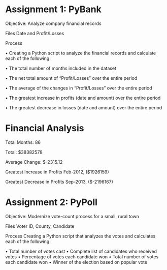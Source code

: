 # Assignment 1: PyBank

Objective: Analyze company financial records

Files
Date and Profit/Losses



Process


•	Creating a Python script to analyze the financial records and calculate each of the following:

•	The total number of months included in the dataset

•	The net total amount of “Profit/Losses” over the entire period

•	The average of the changes in “Profit/Losses” over the entire period

•	The greatest increase in profits (date and amount) over the entire period

•	The greatest decrease in losses (date and amount) over the entire period



Financial Analysis
======================
Total Months: 86

Total: $38382578

Average Change: $-2315.12

Greatest Increase in Profits Feb-2012, ($1926159)

Greatest Decrease in Profits Sep-2013, ($-2196167)






# Assignment 2: PyPoll

Objective: Modernize vote-count process for a small, rural town

Files
Voter ID, County, Candidate

Process
Creating a Python script that analyzes the votes and calculates each of the following:

  •	Total number of votes cast
  •	Complete list of candidates who received votes
  •	Percentage of votes each candidate won
  •	Total number of votes each candidate won
  •	Winner of the election based on popular vote


